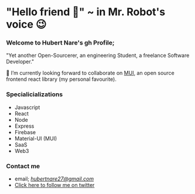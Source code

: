 # "Hello friend 👋" ~ in Mr. Robot's voice 😉

<!--
**hubertnare/hubertnare** is a ✨ _special_ ✨ repository because its `README.md` (this file) appears on your GitHub profile.

Here are some ideas to get you started:

- 🔭 I’m currently working on ...
- 🌱 I’m currently learning ...
- 👯 I’m looking to collaborate on ...
- 🤔 I’m looking for help with ...
- 💬 Ask me about ...
- 📫 How to reach me: ...
- 😄 Pronouns: ...
- ⚡ Fun fact: ...
-->

### Welcome to Hubert Nare's gh Profile;
"Yet another Open-Sourcerer, an engineering Student, a freelance Software Developer."

👯 I’m currently looking forward to collaborate on [MUI](https://github.com/mui-org/material-ui), an open source frontend react library (my personal favourite).

### Specialicializations
- Javascript
- React 
- Node
- Express
- Firebase
- Material-UI (MUI)
- SaaS
- Web3

### Contact me
- email; *hubertnare27@gmail.com*
- [Click here to follow me on twitter](https://twitter.com/hubertnare)
